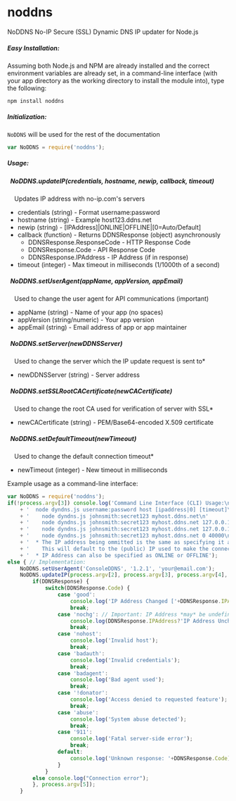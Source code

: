 noddns
======

NoDDNS No-IP Secure (SSL) Dynamic DNS IP updater for Node.js

##### Easy Installation:
Assuming both Node.js and NPM are already installed and the correct environment variables are already set, in a command-line interface (with your app directory as the working directory to install the module into), type the following:
```
npm install noddns
```

##### Initialization:
`NoDDNS` will be used for the rest of the documentation
```javascript
var NoDDNS = require('noddns');
```

##### Usage:
##### &nbsp;  NoDDNS.updateIP(credentials, hostname, newip, callback, timeout)
&nbsp;&nbsp;&nbsp; Updates IP address with no-ip.com's servers
* credentials (string) - Format username:password
* hostname (string) - Example host123.ddns.net
* newip (string) - [IPAddress]|ONLINE|OFFLINE|[0=Auto/Default]
* callback (function) - Returns DDNSResponse (object) asynchronously
    * DDNSResponse.ResponseCode - HTTP Response Code
    * DDNSResponse.Code - API Response Code
    * DDNSResponse.IPAddress - IP Address (if in response)
* timeout (integer) - Max timeout in milliseconds (1/1000th of a second)

##### &nbsp;  NoDDNS.setUserAgent(appName, appVersion, appEmail)
&nbsp;&nbsp;&nbsp; Used to change the user agent for API communications (important)
* appName (string) - Name of your app (no spaces)
* appVersion (string/numeric) - Your app version
* appEmail (string) - Email address of app or app maintainer

##### &nbsp;  NoDDNS.setServer(newDDNSServer)
&nbsp;&nbsp;&nbsp; Used to change the server which the IP update request is sent to*
* newDDNSServer (string) - Server address

##### &nbsp;  NoDDNS.setSSLRootCACertificate(newCACertificate)
&nbsp;&nbsp;&nbsp; Used to change the root CA used for verification of server with SSL*
* newCACertificate (string) - PEM/Base64-encoded X.509 certificate

##### &nbsp;  NoDDNS.setDefaultTimeout(newTimeout)
&nbsp;&nbsp;&nbsp; Used to change the default connection timeout*
* newTimeout (integer) - New timeout in milliseconds

Example usage as a command-line interface:

```javascript
var NoDDNS = require('noddns');
if(!process.argv[3]) console.log('Command Line Interface (CLI) Usage:\n'
    + '  node dyndns.js username:password host [ipaddress|0] [timeout]\n'
    + '    node dyndns.js johnsmith:secret123 myhost.ddns.net\n'
    + '    node dyndns.js johnsmith:secret123 myhost.ddns.net 127.0.0.1\n'
    + '    node dyndns.js johnsmith:secret123 myhost.ddns.net 127.0.0.1 40000\n'
    + '    node dyndns.js johnsmith:secret123 myhost.ddns.net 0 40000\n'
    + '  * The IP address being ommitted is the same as specifying it as 0.\n'
    + '    This will default to the (public) IP used to make the connection.\n'
	+ '  * IP Address can also be specified as ONLINE or OFFLINE');
else { // Implementation:
    NoDDNS.setUserAgent('ConsoleDDNS', '1.2.1', 'your@email.com');
    NoDDNS.updateIP(process.argv[2], process.argv[3], process.argv[4], function(DDNSResponse) {
        if(DDNSResponse) {
            switch(DDNSResponse.Code) {
                case 'good':
                    console.log('IP Address Changed ['+DDNSResponse.IPAddress+']');
                    break;
                case 'nochg': // Important: IP Address *may* be undefined if there is no change!
                    console.log(DDNSResponse.IPAddress?'IP Address Unchanged ['+DDNSResponse.IPAddress+']':'IP Address Unchanged');
                    break;
                case 'nohost':
                    console.log('Invalid host');
                    break;
                case 'badauth':
                    console.log('Invalid credentials');
                    break;
                case 'badagent':
                    console.log('Bad agent used');
                    break;
                case '!donator':
                    console.log('Access denied to requested feature');
                    break;
                case 'abuse':
                    console.log('System abuse detected');
                    break;
                case '911':
                    console.log('Fatal server-side error');
                    break;
                default:
                    console.log('Unknown response: '+DDNSResponse.Code);
                }
            }
        else console.log("Connection error");
        }, process.argv[5]);
    }
```